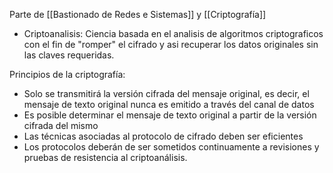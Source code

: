 Parte de [[Bastionado de Redes e Sistemas]] y [[Criptografía]]

- Criptoanalisis: Ciencia basada en el analisis de algoritmos criptograficos con el fin de "romper" el cifrado y asi recuperar los datos originales sin las claves requeridas.

Principios de la criptografía:
- Solo se transmitirá la versión cifrada del mensaje original, es decir, el mensaje de texto original nunca es emitido a través del canal de datos
- Es posible determinar el mensaje de texto original a partir de la versión cifrada del mismo
- Las técnicas asociadas al protocolo de cifrado deben ser eficientes
- Los protocolos deberán de ser sometidos continuamente a revisiones y pruebas de resistencia al criptoanálisis.

